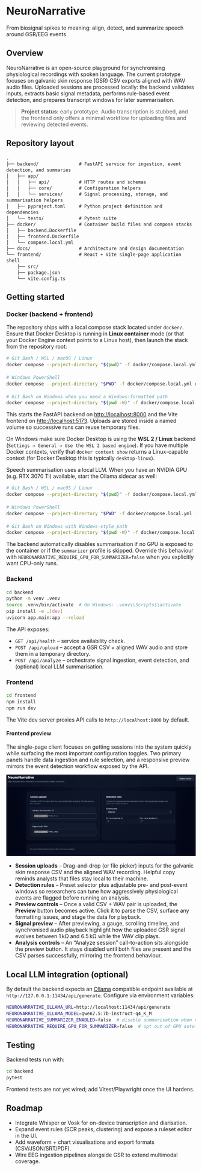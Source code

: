 # NeuroNarrative
From biosignal spikes to meaning: align, detect, and summarize speech around GSR/EEG events

## Overview
NeuroNarrative is an open-source playground for synchronising physiological recordings with spoken language.
The current prototype focuses on galvanic skin response (GSR) CSV exports aligned with WAV audio files.
Uploaded sessions are processed locally: the backend validates inputs, extracts basic signal metadata,
performs rule-based event detection, and prepares transcript windows for later summarisation.

> **Project status:** early prototype. Audio transcription is stubbed, and the frontend only offers a minimal
> workflow for uploading files and reviewing detected events.

## Repository layout
```
.
├── backend/               # FastAPI service for ingestion, event detection, and summaries
│   ├── app/
│   │   ├── api/           # HTTP routes and schemas
│   │   ├── core/          # Configuration helpers
│   │   └── services/      # Signal processing, storage, and summarisation helpers
│   ├── pyproject.toml     # Python project definition and dependencies
│   └── tests/             # Pytest suite
├── docker/                # Container build files and compose stacks
│   ├── backend.Dockerfile
│   ├── frontend.Dockerfile
│   └── compose.local.yml
├── docs/                  # Architecture and design documentation
└── frontend/              # React + Vite single-page application shell
    ├── src/
    ├── package.json
    └── vite.config.ts
```

## Getting started

### Docker (backend + frontend)

The repository ships with a local compose stack located under `docker/`. Ensure that Docker Desktop
is running in **Linux container** mode (or that your Docker Engine context points to a Linux host),
then launch the stack from the repository root:

```bash
# Git Bash / WSL / macOS / Linux
docker compose --project-directory "$(pwd)" -f docker/compose.local.yml up --build

# Windows PowerShell
docker compose --project-directory "$PWD" -f docker/compose.local.yml up --build

# Git Bash on Windows when you need a Windows-formatted path
docker compose --project-directory "$(pwd -W)" -f docker/compose.local.yml up --build
```

This starts the FastAPI backend on <http://localhost:8000> and the Vite frontend on
<http://localhost:5173>. Uploads are stored inside a named volume so successive runs can reuse
temporary files.

On Windows make sure Docker Desktop is using the **WSL 2 / Linux** backend (`Settings → General → Use the WSL 2 based engine`).
If you have multiple Docker contexts, verify that `docker context show` returns a Linux-capable
context (for Docker Desktop this is typically `desktop-linux`).

Speech summarisation uses a local LLM. When you have an NVIDIA GPU (e.g. RTX 3070 Ti) available, start
the Ollama sidecar as well:

```bash
# Git Bash / WSL / macOS / Linux
docker compose --project-directory "$(pwd)" -f docker/compose.local.yml --profile summarizer up --build

# Windows PowerShell
docker compose --project-directory "$PWD" -f docker/compose.local.yml --profile summarizer up --build

# Git Bash on Windows with Windows-style path
docker compose --project-directory "$(pwd -W)" -f docker/compose.local.yml --profile summarizer up --build
```

The backend automatically disables summarisation if no GPU is exposed to the container or if the
`summarizer` profile is skipped. Override this behaviour with
`NEURONARRATIVE_REQUIRE_GPU_FOR_SUMMARIZER=false` when you explicitly want CPU-only runs.

### Backend
```bash
cd backend
python -m venv .venv
source .venv/bin/activate  # On Windows: .venv\\Scripts\\activate
pip install -e .[dev]
uvicorn app.main:app --reload
```

The API exposes:
- `GET /api/health` – service availability check.
- `POST /api/upload` – accept a GSR CSV + aligned WAV audio and store them in a temporary directory.
- `POST /api/analyze` – orchestrate signal ingestion, event detection, and (optional) local LLM summarisation.

### Frontend
```bash
cd frontend
npm install
npm run dev
```

The Vite dev server proxies API calls to `http://localhost:8000` by default.

#### Frontend preview
The single-page client focuses on getting sessions into the system quickly while surfacing the
most important configuration toggles. Two primary panels handle data ingestion and rule selection,
and a responsive preview mirrors the event detection workflow exposed by the API.

![NeuroNarrative upload and rule selection interface](docs/images/frontend-overview.png)

* **Session uploads** – Drag-and-drop (or file picker) inputs for the galvanic skin response CSV and
  the aligned WAV recording. Helpful copy reminds analysts that files stay local to their machine.
* **Detection rules** – Preset selector plus adjustable pre- and post-event windows so researchers can
  tune how aggressively physiological events are flagged before running an analysis.
* **Preview controls** – Once a valid CSV + WAV pair is uploaded, the **Preview** button becomes
  active. Click it to parse the CSV, surface any formatting issues, and stage the data for playback.
* **Signal preview** – After previewing, a gauge, scrolling timeline, and synchronised audio playback
  highlight how the uploaded GSR signal evolves between 1 kΩ and 6.5 kΩ while the WAV clip plays.
* **Analysis controls** – An “Analyze session” call-to-action sits alongside the preview button. It
  stays disabled until both files are present and the CSV parses successfully, mirroring the frontend
  behaviour.

## Local LLM integration (optional)
By default the backend expects an [Ollama](https://ollama.com/) compatible endpoint available at
`http://127.0.0.1:11434/api/generate`. Configure via environment variables:
```bash
NEURONARRATIVE_OLLAMA_URL=http://localhost:11434/api/generate
NEURONARRATIVE_OLLAMA_MODEL=qwen2.5:7b-instruct-q4_K_M
NEURONARRATIVE_SUMMARIZER_ENABLED=false  # disable summarisation when no local model is running
NEURONARRATIVE_REQUIRE_GPU_FOR_SUMMARIZER=false  # opt out of GPU auto-detection guard
```

## Testing
Backend tests run with:
```bash
cd backend
pytest
```

Frontend tests are not yet wired; add Vitest/Playwright once the UI hardens.

## Roadmap
- Integrate Whisper or Vosk for on-device transcription and diarisation.
- Expand event rules (SCR peaks, clustering) and expose a ruleset editor in the UI.
- Add waveform + chart visualisations and export formats (CSV/JSON/SRT/PDF).
- Wire EEG ingestion pipelines alongside GSR to extend multimodal coverage.
